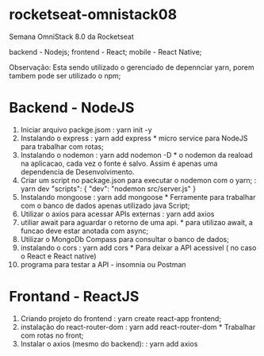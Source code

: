 # rocketseat-omnistack08
Semana OmniStack 8.0 da Rocketseat

backend - Nodejs;
frontend - React;
mobile - React Native;


Observação: Esta sendo utilizado o gerenciado de depennciar yarn,
            porem tambem pode ser utilizado o npm;

# Backend - NodeJS
  1. Iniciar arquivo packge.jsom                           : yarn init -y
  2. Instalando o express                                  : yarn add express
    * micro service para NodeJS para trabalhar com rotas;
  3. Instalando o nodemon                                  : yarn add nodemon -D
    * o nodemon da reaload na aplicacao, cada vez o fonte é salvo. Assim é apenas uma dependencia de Desenvolvimento.
  4. Criar um script no package.json para executar o nodemon com o yarn;   : yarn dev
      "scripts": {
        "dev": "nodemon src/server.js"
      }
  5. Instalando mongoose                                   : yarn add mongoose
    * Ferramente para trabalhar com o banco de dados apenas utilizado java Script;
  6. Utilizar o axios para acessar APIs externas           : yarn add axios
  7. utiliar await para aguardar o retorno de uma api. 
    * para utilizao await, a funcao deve estar anotada com async;
  8. Utilizar o MongoDb Compass para consultar o banco de dados;
  9. instalando o cors                                     : yarn add cors
    * Para deixar a API acessivel ( no caso o React e React native)
  10. programa para testar a API - insomnia ou Postman


# Frontand - ReactJS
  1. Criando projeto do frontend                           : yarn create react-app frontend;
  2. instalação do react-router-dom                        : yarn add react-router-dom
    * Trabalhar com rotas no front;
  3. Instalar o axios (mesmo do backend):                  : yarn add axios
